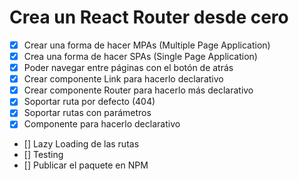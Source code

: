 # Crea un React Router desde cero

- [x] Crear una forma de hacer MPAs (Multiple Page Application)
- [x] Crea una forma de hacer SPAs (Single Page Application)
- [x] Poder navegar entre páginas con el botón de atrás
- [x] Crear componente Link para hacerlo declarativo
- [x] Crear componente Router para hacerlo más declarativo
- [x] Soportar ruta por defecto (404)
- [x] Soportar rutas con parámetros
- [x] Componente <Route /> para hacerlo declarativo
- [] Lazy Loading de las rutas
- [] Testing
- [] Publicar el paquete en NPM
